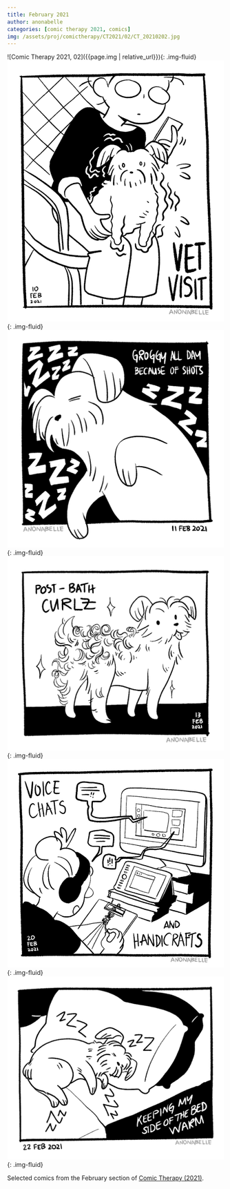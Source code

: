 ```yaml
---
title: February 2021
author: anonabelle
categories: [comic therapy 2021, comics]
img: /assets/proj/comictherapy/CT2021/02/CT_20210202.jpg
---
```


![Comic Therapy 2021, 02]({{page.img | relative_url}}){: .img-fluid}
![Comic Therapy 2021, 10](/assets/proj/comictherapy/CT2021/02/CT_20210210.jpg){: .img-fluid}
![Comic Therapy 2021, 11](/assets/proj/comictherapy/CT2021/02/CT_20210211.jpg){: .img-fluid}
![Comic Therapy 2021, 13](/assets/proj/comictherapy/CT2021/02/CT_20210213.jpg){: .img-fluid}
![Comic Therapy 2021, 20](/assets/proj/comictherapy/CT2021/02/CT_20210220.jpg){: .img-fluid}
![Comic Therapy 2021, 22](/assets/proj/comictherapy/CT2021/02/CT_20210222.jpg){: .img-fluid}

<div class="blogtext" markdown='1'>
Selected comics from the February section of <a href="/comictherapy">Comic Therapy (2021)</a>.
</div>